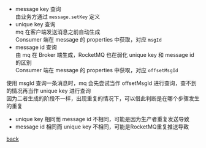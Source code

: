 - message key 查询  
由业务方通过 `message.setKey` 定义  
- unique key 查询  
mq 在客户端发送消息之前自动生成  
Consumer 端在 message 的 properties 中获取，对应 `msgId`  
- message id 查询  
由 mq 在 Broker 端生成，RocketMQ 也在弱化 unique key 和 message id 的区别  
Consumer 端在 message 的 properties 中获取，对应 `offsetMsgId`  

使用 msgId 查询一条消息时，mq 会先尝试当作 offsetMsgId 进行查询，查不到的情况再当作 unique key 进行查询  
因为二者生成的阶段不一样，出现重复的情况下，可以借此判断是在哪个步骤发生的重复  
- unique key 相同而 message id 不相同，可能是因为生产者重复发送导致  
- message id 相同而 unique key 不相同，可能是RocketMQ重复推送导致  

[back](../16.md)  